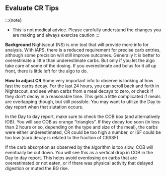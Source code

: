 ## Evaluate CR Tips

:::{note}
   - This is not medical advice. Please carefully understand the changes you are making and always exercise caution
:::

<b>Background</b>
Nightscout (NS) is one tool that will provide more info for analysis. With iAPS, there is a reduced requirement for precise carb entries, although some precision will still improve outcomes. Generally it is better to overestimate a little than underestimate carbs. But only if you let the algo take care of some of the dosing. If you overestimate and bolus for it all up front, there is little left for the algo to do.

<b>How to adjust CR</b>
Some very important info to observe is looking at how fast the carbs decay. For the last 24 hours, you can scroll back and forth in Nightscout, and see when carbs from a meal decays to zero, or check if they don’t decay in a reasonable time. This gets a little complicated if meals are overlapping though, but still possible.  You may want to utilize the Day to day report when that siutation occurs.

In the Day to day report, make sure to check the COB box (and alternatively IOB). You will see COB as orange “triangles”. If they decay too soon (in less than 2 hours or so, depending on the type and size of the meal), the carbs were either underestimated, CR could be too high a number, or ISF could be too low (carb decay is related to the fraction of CR/ISF)

If the carb absorption as observed by the algorithm is too slow, COB will eventually be cut down. You will see this as a vertical drop in COB in the Day to day report. This helps avoid overdosing on carbs that are overestimated or not eaten, or if there was physical activity that delayed digestion or muted the BG rise.
